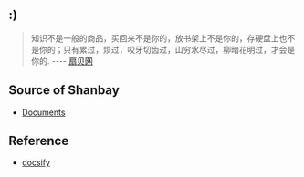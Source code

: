 ## :)
> 知识不是一般的商品，买回来不是你的，放书架上不是你的，存硬盘上也不是你的；只有累过，烦过，咬牙切齿过，山穷水尽过，柳暗花明过，才会是你的.
---- [扇贝网](https://www.shanbay.com)

## Source of Shanbay
- [Documents](docs)

## Reference
- [docsify](https://docsify.js.org/#/)
